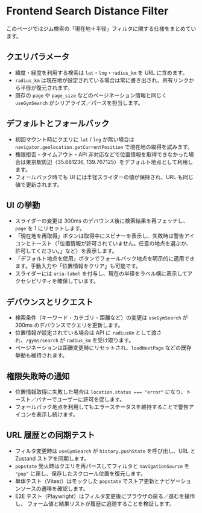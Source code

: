 # Frontend Search Distance Filter

このページではジム検索の「現在地＋半径」フィルタに関する仕様をまとめています。

## クエリパラメータ

- 緯度・経度を利用する検索は `lat`・`lng`・`radius_km` を URL に含めます。
- `radius_km` は現在地が設定されている場合は常に書き出され、共有リンクから半径が復元されます。
- 既存の `page` や `page_size` などのページネーション情報と同じく `useGymSearch` がシリアライズ／パースを担当します。

## デフォルトとフォールバック

- 初回マウント時にクエリに `lat` / `lng` が無い場合は `navigator.geolocation.getCurrentPosition` で現在地の取得を試みます。
- 権限拒否・タイムアウト・API 非対応などで位置情報を取得できなかった場合は東京駅周辺（35.681236, 139.767125）をデフォルト地点として利用します。
- フォールバック時でも UI には半径スライダーの値が保持され、URL も同じ値で更新されます。

## UI の挙動

- スライダーの変更は 300ms のデバウンス後に検索結果を再フェッチし、`page` を 1 にリセットします。
- 「現在地を再取得」ボタンは取得中にスピナーを表示し、失敗時は警告アイコンとトースト（「位置情報が許可されていません。任意の地点を選ぶか、許可してください。」など）を表示します。
- 「デフォルト地点を使用」ボタンでフォールバック地点を明示的に適用できます。手動入力や「位置情報をクリア」も可能です。
- スライダーには `aria-label` を付与し、現在の半径をラベル横に表示してアクセシビリティを確保しています。

## デバウンスとリクエスト

- 検索条件（キーワード・カテゴリ・距離など）の変更は `useGymSearch` が 300ms のデバウンスでクエリを更新します。
- 位置情報が設定されている場合は API に `radiusKm` として渡され、`/gyms/search` が `radius_km` を受け取ります。
- ページネーションは距離変更時にリセットされ、`loadNextPage` などの既存挙動も維持されます。

## 権限失敗時の通知

- 位置情報取得に失敗した場合は `location.status === "error"` になり、トースト／バナーでユーザーに許可を促します。
- フォールバック地点を利用してもエラーステータスを維持することで警告アイコンを表示し続けます。

## URL 履歴との同期テスト

- フィルタ変更時は `useGymSearch` が `history.pushState` を呼び出し、URL と Zustand ストアを同期します。
- `popstate` 発火時はクエリを再パースしてフィルタと `navigationSource` を `"pop"` に戻し、保存したスクロール位置を復元します。
- 単体テスト（Vitest）はモックした `popstate` でストア更新とナビゲーションソースの遷移を確認します。
- E2E テスト（Playwright）はフィルタ変更後にブラウザの戻る／進むを操作し、
  フォーム値と結果リストが履歴に追随することを検証します。
